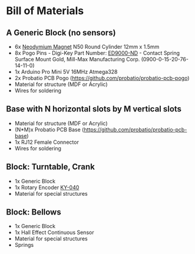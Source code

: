 # Bill of Materials
## A Generic Block (no sensors)
- 6x [Neodymium Magnet](https://www.aliexpress.com/item/32812691029.html) N50 Round Cylinder 12mm x 1.5mm
- 8x Pogo Pins - Digi-Key Part Number: [ED9000-ND](https://www.digikey.ca/products/en?keywords=ED9000-ND) - Contact Spring Surface Mount Gold, Mill-Max Manufacturing Corp. (0900-0-15-20-76-14-11-0) 
- 1x Arduino Pro Mini 5V 16MHz Atmega328
- 2x Probatio PCB Pogo (https://github.com/probatio/probatio-pcb-pogo)
- Material for structure (MDF or Acrylic)
- Wires for soldering
## Base with N horizontal slots by M vertical slots
- Material for structure (MDF or Acrylic)
- (N*M)x Probatio PCB Base (https://github.com/probatio/probatio-pcb-base)
- 1x RJ12 Female Connector
- Wires for soldering
## Block: Turntable, Crank
- 1x Generic Block
- 1x Rotary Encoder [KY-040](https://www.aliexpress.com/item/33050922115.html)
- Material for special structures
## Block: Bellows
- 1x Generic Block
- 1x Hall Effect Continuous Sensor
- Material for special structures
- Springs
